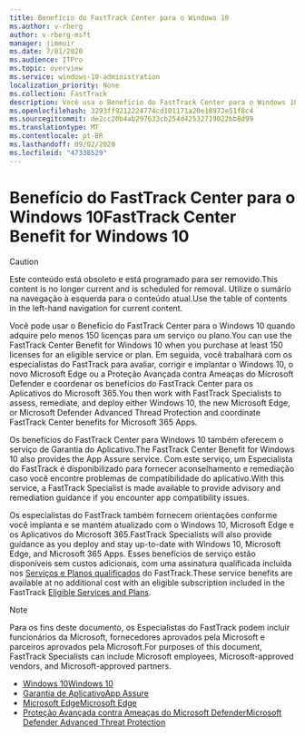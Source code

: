 ```yaml
---
title: Benefício do FastTrack Center para o Windows 10
ms.author: v-rberg
author: v-rberg-msft
manager: jimmuir
ms.date: 7/01/2020
ms.audience: ITPro
ms.topic: overview
ms.service: windows-10-administration
localization_priority: None
ms.collection: FastTrack
description: Você usa o Benefício do FastTrack Center para o Windows 10 quando adquire *pelo menos* 150 licenças para um serviço ou plano.
ms.openlocfilehash: 3293ff9212224774cd101171a20e18972e51f8c4
ms.sourcegitcommit: de2cc20b4ab297633cb254d42532719022bb8d99
ms.translationtype: MT
ms.contentlocale: pt-BR
ms.lasthandoff: 09/02/2020
ms.locfileid: "47338529"
---
```

# <a name="fasttrack-center-benefit-for-windows-10"></a><span data-ttu-id="8bbe8-103">Benefício do FastTrack Center para o Windows 10</span><span class="sxs-lookup"><span data-stu-id="8bbe8-103">FastTrack Center Benefit for Windows 10</span></span>

> [!CAUTION]
> <span data-ttu-id="8bbe8-104">Este conteúdo está obsoleto e está programado para ser removido.</span><span class="sxs-lookup"><span data-stu-id="8bbe8-104">This content is no longer current and is scheduled for removal.</span></span> <span data-ttu-id="8bbe8-105">Utilize o sumário na navegação à esquerda para o conteúdo atual.</span><span class="sxs-lookup"><span data-stu-id="8bbe8-105">Use the table of contents in the left-hand navigation for current content.</span></span>

<span data-ttu-id="8bbe8-106">Você pode usar o Benefício do FastTrack Center para o Windows 10 quando adquire pelo menos 150 licenças para um serviço ou plano.</span><span class="sxs-lookup"><span data-stu-id="8bbe8-106">You can use the FastTrack Center Benefit for Windows 10 when you purchase at least 150 licenses for an eligible service or plan.</span></span> <span data-ttu-id="8bbe8-107">Em seguida, você trabalhará com os especialistas do FastTrack para avaliar, corrigir e implantar o Windows 10, o novo Microsoft Edge ou a Proteção Avançada contra Ameaças do Microsoft Defender e coordenar os benefícios do FastTrack Center para os Aplicativos do Microsoft 365.</span><span class="sxs-lookup"><span data-stu-id="8bbe8-107">You then work with FastTrack Specialists to assess, remediate, and deploy either Windows 10, the new Microsoft Edge, or Microsoft Defender Advanced Thread Protection and coordinate FastTrack Center benefits for Microsoft 365 Apps.</span></span> 

<span data-ttu-id="8bbe8-108">Os benefícios do FastTrack Center para Windows 10 também oferecem o serviço de Garantia do Aplicativo.</span><span class="sxs-lookup"><span data-stu-id="8bbe8-108">The FastTrack Center Benefit for Windows 10 also provides the App Assure service.</span></span> <span data-ttu-id="8bbe8-109">Com este serviço, um Especialista do FastTrack é disponibilizado para fornecer aconselhamento e remediação caso você encontre problemas de compatibilidade do aplicativo.</span><span class="sxs-lookup"><span data-stu-id="8bbe8-109">With this service, a FastTrack Specialist is made available to provide advisory and remediation guidance if you encounter app compatibility issues.</span></span> 

<span data-ttu-id="8bbe8-110">Os especialistas do FastTrack também fornecem orientações conforme você implanta e se mantém atualizado com o Windows 10, Microsoft Edge e os Aplicativos do Microsoft 365.</span><span class="sxs-lookup"><span data-stu-id="8bbe8-110">FastTrack Specialists will also provide guidance as you deploy and stay up-to-date with Windows 10, Microsoft Edge, and Microsoft 365 Apps.</span></span> <span data-ttu-id="8bbe8-111">Esses benefícios de serviço estão disponíveis sem custos adicionais, com uma assinatura qualificada incluída nos [Serviços e Planos qualificados](M365-eligible-services-and-plans.md) do FastTrack.</span><span class="sxs-lookup"><span data-stu-id="8bbe8-111">These service benefits are available at no additional cost with an eligible subscription included in the FastTrack [Eligible Services and Plans](M365-eligible-services-and-plans.md).</span></span>
  
> [!NOTE]
> <span data-ttu-id="8bbe8-112">Para os fins deste documento, os Especialistas do FastTrack podem incluir funcionários da Microsoft, fornecedores aprovados pela Microsoft e parceiros aprovados pela Microsoft.</span><span class="sxs-lookup"><span data-stu-id="8bbe8-112">For purposes of this document, FastTrack Specialists can include Microsoft employees, Microsoft-approved vendors, and Microsoft-approved partners.</span></span> 
    
- [<span data-ttu-id="8bbe8-113">Windows 10</span><span class="sxs-lookup"><span data-stu-id="8bbe8-113">Windows 10</span></span>](Win-10-windows-10.md)
- [<span data-ttu-id="8bbe8-114">Garantia de Aplicativo</span><span class="sxs-lookup"><span data-stu-id="8bbe8-114">App Assure</span></span>](Win-10-app-assure.md)
- [<span data-ttu-id="8bbe8-115">Microsoft Edge</span><span class="sxs-lookup"><span data-stu-id="8bbe8-115">Microsoft Edge</span></span>](Win-10-microsoft-edge.md)
- [<span data-ttu-id="8bbe8-116">Proteção Avançada contra Ameaças do Microsoft Defender</span><span class="sxs-lookup"><span data-stu-id="8bbe8-116">Microsoft Defender Advanced Threat Protection</span></span>](Win-10-microsoft-defender-atp.md)

